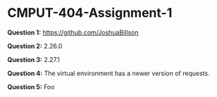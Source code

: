 # CMPUT-404-Assignment-1

**Question 1:** https://github.com/JoshuaBillson

**Question 2:**  2.26.0

**Question 3:** 2.27.1

**Question 4:** The virtual environment has a newer version of requests.

**Question 5:** Foo

